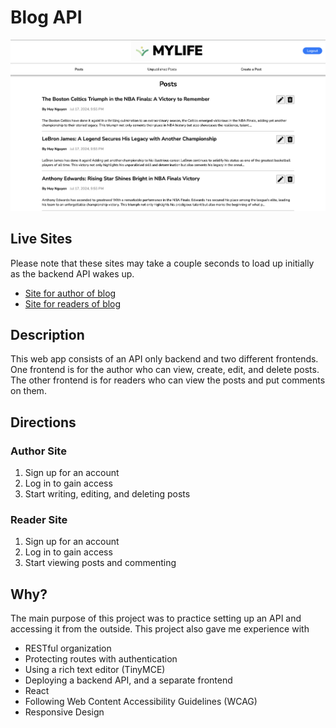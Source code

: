 # Blog API

![Screenshot of front page](front_page.png "Front page")

## Live Sites

Please note that these sites may take a couple seconds to load up initially as the backend API wakes up.
- [Site for author of blog](https://soft-kitsune-e21c61.netlify.app/)
- [Site for readers of blog](https://fastidious-pastelito-4c67ec.netlify.app/)

## Description

This web app consists of an API only backend and two different frontends. One frontend is for the author who can view, create, edit, and delete posts. The other frontend is for readers who can view the posts and put comments on them.

## Directions

### Author Site

1. Sign up for an account
2. Log in to gain access 
3. Start writing, editing, and deleting posts

### Reader Site
1. Sign up for an account
2. Log in to gain access
3. Start viewing posts and commenting


## Why?

The main purpose of this project was to practice setting up an API and accessing it from the outside. This project also gave me experience with
- RESTful organization
- Protecting routes with authentication
- Using a rich text editor (TinyMCE)
- Deploying a backend API, and a separate frontend
- React
- Following Web Content Accessibility Guidelines (WCAG)
- Responsive Design